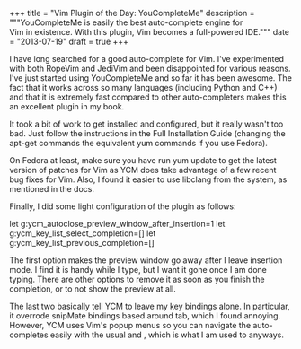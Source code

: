 +++
title = "Vim Plugin of the Day: YouCompleteMe"
description = """YouCompleteMe is easily the best auto-complete engine for \
Vim in existence. With this plugin, Vim becomes a full-powered IDE."""
date = "2013-07-19"
draft = true
+++

I have long searched for a good auto-complete for Vim. I've experimented with
both RopeVim and JediVim and been disappointed for various reasons. I've just
started using YouCompleteMe and so far it has been awesome. The fact that it
works across so many languages (including Python and C++) and that it is
extremely fast compared to other auto-completers makes this an excellent plugin
in my book.

It took a bit of work to get installed and configured, but it really wasn't too
bad. Just follow the instructions in the Full Installation Guide (changing the
apt-get commands the equivalent yum commands if you use Fedora).

On Fedora at least, make sure you have run yum update to get the latest version
of patches for Vim as YCM does take advantage of a few recent bug fixes for
Vim. Also, I found it easier to use libclang from the system, as mentioned in
the docs.

Finally, I did some light configuration of the plugin as follows:

let g:ycm_autoclose_preview_window_after_insertion=1
let g:ycm_key_list_select_completion=[]
let g:ycm_key_list_previous_completion=[]

The first option makes the preview window go away after I leave insertion mode.
I find it is handy while I type, but I want it gone once I am done typing.
There are other options to remove it as soon as you finish the completion, or
to not show the preview at all.

The last two basically tell YCM to leave my key bindings alone. In particular,
it overrode snipMate bindings based around tab, which I found annoying.
However, YCM uses Vim's popup menus so you can navigate the auto-completes
easily with the usual <c-n> and <c-p>, which is what I am used to
anyways.
